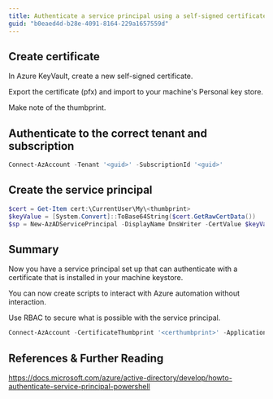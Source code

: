 ```yaml
---
title: Authenticate a service principal using a self-signed certificate
guid: "b0eaed4d-b28e-4091-8164-229a1657559d"
---
```


## Create certificate

In Azure KeyVault, create a new self-signed certificate.

Export the certificate (pfx) and import to your machine's Personal key store.

Make note of the thumbprint.

## Authenticate to the correct tenant and subscription

```powershell
Connect-AzAccount -Tenant '<guid>' -SubscriptionId '<guid>'
```

## Create the service principal

```powershell
$cert = Get-Item cert:\CurrentUser\My\<thumbprint>
$keyValue = [System.Convert]::ToBase64String($cert.GetRawCertData())
$sp = New-AzADServicePrincipal -DisplayName DnsWriter -CertValue $keyValue -EndDate $cert.NotAfter -StartDate $cert.NotBefore
```

## Summary

Now you have a service principal set up that can authenticate with a certificate that is installed in your machine keystore.

You can now create scripts to interact with Azure automation without interaction.

Use RBAC to secure what is possible with the service principal.

```powershell
Connect-AzAccount -CertificateThumbprint '<certhumbprint>' -ApplicationId '<guid>' -Tenant '<guid>' -ServicePrincipal
```

## References & Further Reading

<https://docs.microsoft.com/azure/active-directory/develop/howto-authenticate-service-principal-powershell>
